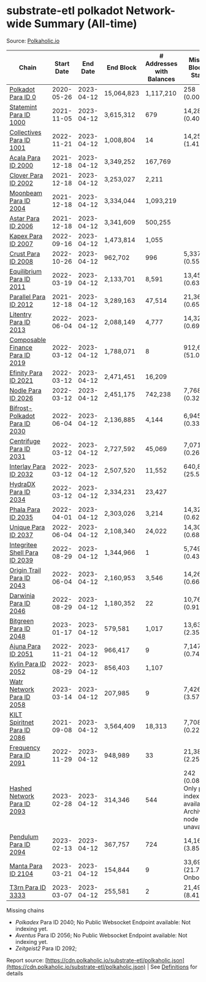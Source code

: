 # substrate-etl polkadot Network-wide Summary (All-time)

Source: [Polkaholic.io](https://polkaholic.io)


| Chain            | Start Date | End Date | End Block | # Addresses with Balances | Missing Blocks / Status |
| ---------------- | ---------- | ---------| --------- | ------------------------- | ----------------------- |
| [Polkadot Para ID 0](/polkadot/0-polkadot) | 2020-05-26 | 2023-04-12 | 15,064,823 |  1,117,210 | 258 (0.00%)  |
| [Statemint Para ID 1000](/polkadot/1000-statemint) | 2021-11-05 | 2023-04-12 | 3,615,312 |  679 | 14,289 (0.40%)  |
| [Collectives Para ID 1001](/polkadot/1001-collectives) | 2022-11-21 | 2023-04-12 | 1,008,804 |  14 | 14,253 (1.41%)  |
| [Acala Para ID 2000](/polkadot/2000-acala) | 2021-12-18 | 2023-04-12 | 3,349,252 |  167,769 |    |
| [Clover Para ID 2002](/polkadot/2002-clover) | 2021-12-18 | 2023-04-12 | 3,253,027 |  2,211 |    |
| [Moonbeam Para ID 2004](/polkadot/2004-moonbeam) | 2021-12-18 | 2023-04-12 | 3,334,044 |  1,093,219 |    |
| [Astar Para ID 2006](/polkadot/2006-astar) | 2021-12-18 | 2023-04-12 | 3,341,609 |  500,255 |    |
| [Kapex Para ID 2007](/polkadot/2007-kapex) | 2022-09-16 | 2023-04-12 | 1,473,814 |  1,055 |    |
| [Crust Para ID 2008](/polkadot/2008-crust) | 2022-10-26 | 2023-04-12 | 962,702 |  996 | 5,337 (0.55%)  |
| [Equilibrium Para ID 2011](/polkadot/2011-equilibrium) | 2022-03-19 | 2023-04-12 | 2,133,701 |  8,591 | 13,459 (0.63%)  |
| [Parallel Para ID 2012](/polkadot/2012-parallel) | 2021-12-18 | 2023-04-12 | 3,289,163 |  47,514 | 21,367 (0.65%)  |
| [Litentry Para ID 2013](/polkadot/2013-litentry) | 2022-06-04 | 2023-04-12 | 2,088,149 |  4,777 | 14,322 (0.69%)  |
| [Composable Finance Para ID 2019](/polkadot/2019-composable) | 2022-03-12 | 2023-04-12 | 1,788,071 |  8 | 912,600 (51.04%)  |
| [Efinity Para ID 2021](/polkadot/2021-efinity) | 2022-03-12 | 2023-04-12 | 2,471,451 |  16,209 |    |
| [Nodle Para ID 2026](/polkadot/2026-nodle) | 2022-03-12 | 2023-04-12 | 2,451,175 |  742,238 | 7,768 (0.32%)  |
| [Bifrost-Polkadot Para ID 2030](/polkadot/2030-bifrost-dot) | 2022-06-04 | 2023-04-12 | 2,136,885 |  4,144 | 6,945 (0.33%)  |
| [Centrifuge Para ID 2031](/polkadot/2031-centrifuge) | 2022-03-12 | 2023-04-12 | 2,727,592 |  45,069 | 7,071 (0.26%)  |
| [Interlay Para ID 2032](/polkadot/2032-interlay) | 2022-03-12 | 2023-04-12 | 2,507,520 |  11,552 | 640,874 (25.56%)  |
| [HydraDX Para ID 2034](/polkadot/2034-hydradx) | 2022-03-12 | 2023-04-12 | 2,334,231 |  23,427 |    |
| [Phala Para ID 2035](/polkadot/2035-phala) | 2022-04-01 | 2023-04-12 | 2,303,026 |  3,214 | 14,326 (0.62%)  |
| [Unique Para ID 2037](/polkadot/2037-unique) | 2022-06-04 | 2023-04-12 | 2,108,340 |  24,022 | 14,301 (0.68%)  |
| [Integritee Shell Para ID 2039](/polkadot/2039-integritee-shell) | 2022-08-29 | 2023-04-12 | 1,344,966 |  1 | 5,749 (0.43%)  |
| [Origin Trail Para ID 2043](/polkadot/2043-origintrail) | 2022-06-04 | 2023-04-12 | 2,160,953 |  3,546 | 14,267 (0.66%)  |
| [Darwinia Para ID 2046](/polkadot/2046-darwinia) | 2022-08-29 | 2023-04-12 | 1,180,352 |  22 | 10,761 (0.91%)  |
| [Bitgreen Para ID 2048](/polkadot/2048-bitgreen) | 2023-01-17 | 2023-04-12 | 579,581 |  1,017 | 13,638 (2.35%)  |
| [Ajuna Para ID 2051](/polkadot/2051-ajuna) | 2022-11-21 | 2023-04-12 | 966,417 |  9 | 7,147 (0.74%)  |
| [Kylin Para ID 2052](/polkadot/2052-kylin) | 2022-08-29 | 2023-04-12 | 856,403 |  1,107 |    |
| [Watr Network Para ID 2058](/polkadot/2058-watr) | 2023-03-14 | 2023-04-12 | 207,985 |  9 | 7,426 (3.57%)  |
| [KILT Spiritnet Para ID 2086](/polkadot/2086-kilt) | 2021-09-08 | 2023-04-12 | 3,564,409 |  18,313 | 7,708 (0.22%)  |
| [Frequency Para ID 2091](/polkadot/2091-frequency) | 2022-11-29 | 2023-04-12 | 948,989 |  33 | 21,384 (2.25%)  |
| [Hashed Network Para ID 2093](/polkadot/2093-hashed) | 2023-02-28 | 2023-04-12 | 314,346 |  544 | 242 (0.08%) Only partial index available: Archive node unavailable |
| [Pendulum Para ID 2094](/polkadot/2094-pendulum) | 2023-02-13 | 2023-04-12 | 367,757 |  724 | 14,163 (3.85%)  |
| [Manta Para ID 2104](/polkadot/2104-manta) | 2023-03-21 | 2023-04-12 | 154,844 |  9 | 33,698 (21.76%) Onboarding |
| [T3rn Para ID 3333](/polkadot/3333-t3rn) | 2023-03-07 | 2023-04-12 | 255,581 |  2 | 21,493 (8.41%)  |

Missing chains


* *Polkadex* Para ID 2040; No Public Websocket Endpoint available: Not indexing yet.
* *Aventus* Para ID 2056; No Public Websocket Endpoint available: Not indexing yet.
* *Zeitgeist2* Para ID 2092; 

Report source: [https://cdn.polkaholic.io/substrate-etl/polkaholic.json](https://cdn.polkaholic.io/substrate-etl/polkaholic.json) | See [Definitions](/DEFINITIONS.md) for details
